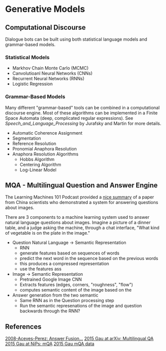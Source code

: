 # Generative Models

## Computational Discourse

Dialogue bots can be built using both statistical language models and grammar-based models.

### Statistical Models

- Markhov Chain Monte Carlo (MCMC)
- Canvolutioanl Neural Networks (CNNs)
- Recurrent Neural Networks (RNNs)
- Logistic Regression

### Grammar-Based Models

Many different "grammar-based" tools can be combined in a computational discourse engine. Most of these algorithms can be implemented in a Finite Space Automata (deep, complicated regular expressions). See _Speech_and_Language_Processing_ by Jurafsky and Martin for more details.

- Automatic Coherence Assignment
- Segmentation
- Reference Resolution
- Pronomial Anaphora Resolution
- Anaphora Resolution Algorithms
  - Hobbs Algorithm
  - Centering Algorithm
  - Log-Linear Model

## MQA - Multilingual Question and Answer Engine

The Learning Machines 101 Podcast provided a [nice summary](http://www.learningmachines101.com/lm101-045-how-to-build-deep-learning-machine-answering-questions-about-images/) of a paper from China scientists who demonstrated a system for answering questions about images.

There are 3 components to a machine learning system used to answer natural language questions about images. Imagine a picture of a dinner table, and a judge asking the machine, through a chat interface, "What kind of vegetable is on the plate in the image."

- Question Natural Language -> Semantic Representation
  - RNN 
  - generate features based on sequences of words
  - predict the next word in the sequence based on the previous words
  - this produces a compressed representation
  - use the features ass
- Image -> Semantic Representation 
  - Pretrained Google Image CNN
  - Extracts features (edges, corners, "roughness", "flow")
  - computes semantic content of the image based on the
- Answer generation from the two semantic 
  - Same RNN as in the Question processing step
  - Run the semantic represenations of the image and question backwards through the RNN?

## References

[2008-Aceves-Perez: Answer Fusion...](https://ccc.inaoep.mx/~villasen/articulos/AnswerFusionInMultilingualQA-TSD07.pdf)
[2015 Gau at arXiv: Multilingual QA](http://arxiv.org/pdf/1505.05612v1.pdf) 
[2015 Gau at NiPs: mQA](http://papers.nips.cc/paper/5641-are-you-talking-to-a-machine-dataset-and-methods-for-multilingual-image-question.pdf)
[2015 Gau mQA data](http://face.baidu.com/nips/FM-IQA.tar.gz)